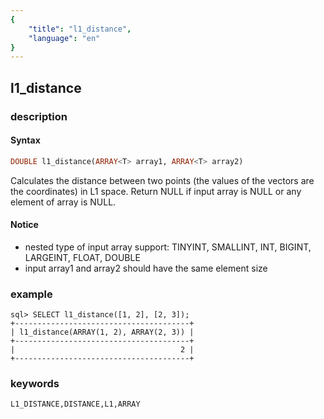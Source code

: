 ```yaml
---
{
    "title": "l1_distance",
    "language": "en"
}
---
```


<!-- 
Licensed to the Apache Software Foundation (ASF) under one
or more contributor license agreements.  See the NOTICE file
distributed with this work for additional information
regarding copyright ownership.  The ASF licenses this file
to you under the Apache License, Version 2.0 (the
"License"); you may not use this file except in compliance
with the License.  You may obtain a copy of the License at
  http://www.apache.org/licenses/LICENSE-2.0
Unless required by applicable law or agreed to in writing,
software distributed under the License is distributed on an
"AS IS" BASIS, WITHOUT WARRANTIES OR CONDITIONS OF ANY
KIND, either express or implied.  See the License for the
specific language governing permissions and limitations
under the License.
-->

## l1_distance

### description
#### Syntax

```sql
DOUBLE l1_distance(ARRAY<T> array1, ARRAY<T> array2)
```

Calculates the distance between two points (the values of the vectors are the coordinates) in L1 space.
Return NULL if input array is NULL or any element of array is NULL.

#### Notice
* nested type of input array support: TINYINT, SMALLINT, INT, BIGINT, LARGEINT, FLOAT, DOUBLE
* input array1 and array2 should have the same element size

### example

```
sql> SELECT l1_distance([1, 2], [2, 3]);
+---------------------------------------+
| l1_distance(ARRAY(1, 2), ARRAY(2, 3)) |
+---------------------------------------+
|                                     2 |
+---------------------------------------+
```

### keywords
	L1_DISTANCE,DISTANCE,L1,ARRAY
